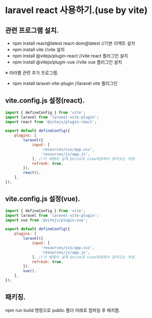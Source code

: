 # laravel react 사용하기.(use by vite)  
  
## 관련 프로그램 설치.  
 - npm install react@latest react-dom@latest //기본 리액트 설치  
 - npm install vite //vite 설치  
 - npm install @vitejs/plugin-react //vite react 플러그인 설치  
 - npm install @vitejs/plugin-vue //vite vue 플러그인 설치
  
 ※ 라라벨 관련 추가 프로그램.
 - npm install laravel-vite-plugin //laravel vite 플러그인  
  
## vite.config.js 설정(react).  
```javascript
import { defineConfig } from 'vite';
import laravel from 'laravel-vite-plugin';
import react from '@vitejs/plugin-react';

export default defineConfig({
    plugins: [
        laravel({
            input: [
                'resources/css/app.css',
                'resources/js/app.js',
            ], //이 배열이 실제 @vite로 view파일에서 읽어오는 부분.
            refresh: true,
        }),
		react(),
    ],
});
```  
  
## vite.config.js 설정(vue).  
```javascript
import { defineConfig } from 'vite';
import laravel from 'laravel-vite-plugin';
import vue from '@vitejs/plugin-vue';

export default defineConfig({
    plugins: [
        laravel({
            input: [
                'resources/css/app.css',
                'resources/js/app.js',
            ], //이 배열이 실제 @vite로 view파일에서 읽어오는 부분.
            refresh: true,
        }),
		vue(),
    ],
});
```  
  
## 패키징.
npm run build 명령으로 public 폴더 아래로 컴파일 후 배치함.